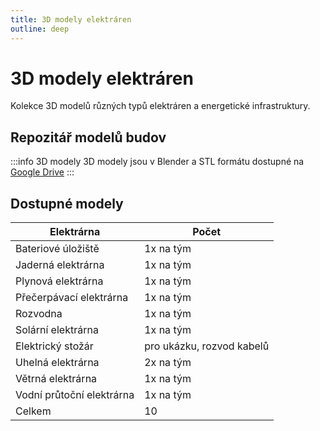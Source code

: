 ```yaml
---
title: 3D modely elektráren
outline: deep
---
```


# 3D modely elektráren

Kolekce 3D modelů různých typů elektráren a energetické infrastruktury.

## Repozitář modelů budov

:::info 3D modely
3D modely jsou v Blender a STL formátu dostupné na [Google Drive](https://drive.google.com/drive/folders/1g3bbZu8RC6b1d3nhIQUhXZ64Ekr-4swF?usp=sharing)
:::

<ImageGallery folder="elektrarny" />

## Dostupné modely


| Elektrárna               | Počet                              |
|-------------------------|-----------------------------------|
| Bateriové úložiště      | 1x na tým                          |
| Jaderná elektrárna      | 1x na tým                          |
| Plynová elektrárna      | 1x na tým                          |
| Přečerpávací elektrárna | 1x na tým                          |
| Rozvodna                | 1x na tým                          |
| Solární elektrárna      | 1x na tým                          |
| Elektrický stožár       | pro ukázku, rozvod kabelů             |
| Uhelná elektrárna       | 2x na tým                          |
| Větrná elektrárna       | 1x na tým                          |
| Vodní průtoční elektrárna| 1x na tým                          |
| Celkem                  | 10                                 |